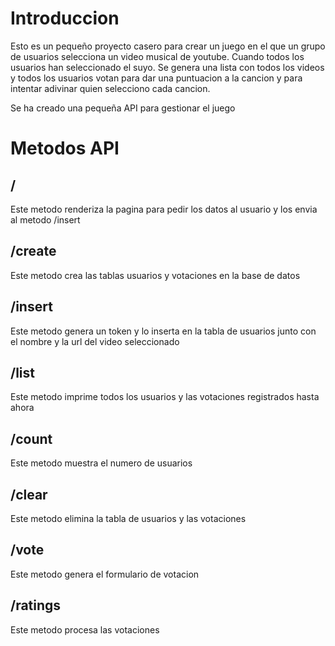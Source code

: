 # Introduccion
Esto es un pequeño proyecto casero para crear un juego en el que un grupo de usuarios selecciona un video musical de youtube. 
Cuando todos los usuarios han seleccionado el suyo. Se genera una lista con todos los videos y todos los usuarios votan para dar una puntuacion a la cancion y para intentar adivinar quien selecciono cada cancion.

Se ha creado una pequeña API para gestionar el juego
# Metodos API
## /
Este metodo renderiza la pagina para pedir los datos al usuario y los envia al metodo /insert
## /create
Este metodo crea las tablas usuarios y votaciones en la base de datos
## /insert
Este metodo genera un token y lo inserta en la tabla de usuarios junto con el nombre y la url del video seleccionado
## /list
Este metodo imprime todos los usuarios y las votaciones registrados hasta ahora
## /count
Este metodo muestra el numero de usuarios
## /clear
Este metodo elimina la tabla de usuarios y las votaciones
## /vote
Este metodo genera el formulario de votacion
## /ratings
Este metodo procesa las votaciones 
